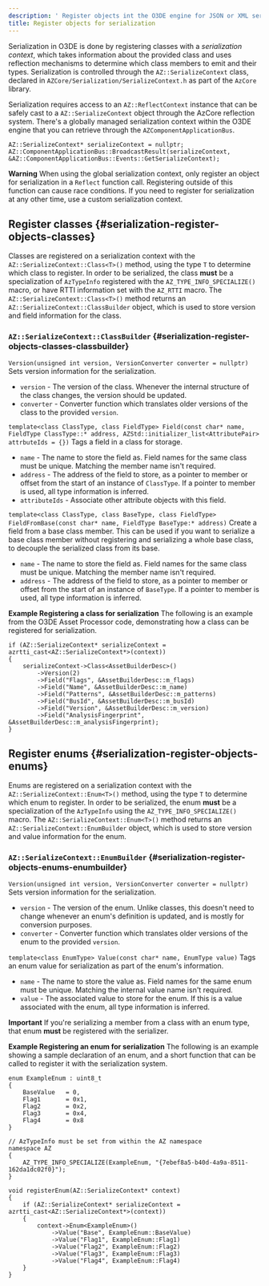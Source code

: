 ```yaml
---
description: ' Register objects int the O3DE engine for JSON or XML serialization. '
title: Register objects for serialization
---
```


 Serialization in O3DE is done by registering classes with a *serialization context*, which takes information about the provided class and uses reflection mechanisms to determine which class members to emit and their types\. Serialization is controlled through the `AZ::SerializeContext` class, declared in `AZCore/Serialization/SerializeContext.h` as part of the `AzCore` library\.

 Serialization requires access to an `AZ::ReflectContext` instance that can be safely cast to a `AZ::SerializeContext` object through the AzCore reflection system\. There's a globally managed serialization context within the O3DE engine that you can retrieve through the `AZComponentApplicationBus`\.

```
AZ::SerializeContext* serializeContext = nullptr;
AZ::ComponentApplicationBus::BroadcastResult(serializeContext, &AZ::ComponentApplicationBus::Events::GetSerializeContext);
```

**Warning**
 When using the global serialization context, only register an object for serialization in a `Reflect` function call\. Registering outside of this function can cause race conditions\. If you need to register for serialization at any other time, use a custom serialization context\.

## Register classes {#serialization-register-objects-classes}

Classes are registered on a serialization context with the `AZ::SerializeContext::Class<T>()` method, using the type `T` to determine which class to register\. In order to be serialized, the class **must** be a specialization of `AzTypeInfo` registered with the `AZ_TYPE_INFO_SPECIALIZE()` macro, or have RTTI information set with the `AZ_RTTI` macro\. The `AZ::SerializeContext::Class<T>()` method returns an `AZ::SerializeContext::ClassBuilder` object, which is used to store version and field information for the class\.

### `AZ::SerializeContext::ClassBuilder` {#serialization-register-objects-classes-classbuilder}

`Version(unsigned int version, VersionConverter converter = nullptr)`
Sets version information for the serialization\.
+  `version` - The version of the class\. Whenever the internal structure of the class changes, the version should be updated\.
+  `converter` - Converter function which translates older versions of the class to the provided `version`\.

`template<class ClassType, class FieldType> Field(const char* name, FieldType ClassType::* address, AZStd::initializer_list<AttributePair> attrbuteIds = {})`
Tags a field in a class for storage\.
+ `name` \- The name to store the field as\. Field names for the same class must be unique\. Matching the member name isn't required\.
+ `address` \- The address of the field to store, as a pointer to member or offset from the start of an instance of `ClassType`\. If a pointer to member is used, all type information is inferred\.
+ `attributeIds` \- Associate other attribute objects with this field\.

`template<class ClassType, class BaseType, class FieldType> FieldFromBase(const char* name, FieldType BaseType:* address)`
Create a field from a base class member\. This can be used if you want to serialize a base class member without registering and serializing a whole base class, to decouple the serialized class from its base\.
+ `name` \- The name to store the field as\. Field names for the same class must be unique\. Matching the member name isn't required\.
+ `address` \- The address of the field to store, as a pointer to member or offset from the start of an instance of `BaseType`\. If a pointer to member is used, all type information is inferred\.

**Example Registering a class for serialization**
The following is an example from the O3DE Asset Processor code, demonstrating how a class can be registered for serialization\.

```
if (AZ::SerializeContext* serializeContext = azrtti_cast<AZ::SerializeContext*>(context))
{
    serializeContext->Class<AssetBuilderDesc>()
        ->Version(2)
        ->Field("Flags", &AssetBuilderDesc::m_flags)
        ->Field("Name", &AssetBuilderDesc::m_name)
        ->Field("Patterns", &AssetBuilderDesc::m_patterns)
        ->Field("BusId", &AssetBuilderDesc::m_busId)
        ->Field("Version", &AssetBuilderDesc::m_version)
        ->Field("AnalysisFingerprint", &AssetBuilderDesc::m_analysisFingerprint);
}
```

## Register enums {#serialization-register-objects-enums}

Enums are registered on a serialization context with the `AZ::SerializeContext::Enum<T>()` method, using the type `T` to determine which enum to register\. In order to be serialized, the enum **must** be a specialization of the `AzTypeInfo` using the `AZ_TYPE_INFO_SPECIALIZE()` macro\. The `AZ::SerializeContext::Enum<T>()` method returns an `AZ::SerializeContext::EnumBuilder` object, which is used to store version and value information for the enum\.

### `AZ::SerializeContext::EnumBuilder` {#serialization-register-objects-enums-enumbuilder}

`Version(unsigned int version, VersionConverter converter = nullptr)`
Sets version information for the serialization\.
+  `version` - The version of the enum\. Unlike classes, this doesn't need to change whenever an enum's definition is updated, and is mostly for conversion purposes\.
+  `converter` - Converter function which translates older versions of the enum to the provided `version`\.

`template<class EnumType> Value(const char* name, EnumType value)`
Tags an enum value for serialization as part of the enum's information\.
+ `name` \- The name to store the value as\. Field names for the same enum must be unique\. Matching the internal value name isn't required\.
+ `value` \- The associated value to store for the enum\. If this is a value associated with the enum, all type information is inferred\.

**Important**
 If you're serializing a member from a class with an enum type, that enum **must** be registered with the serializer\.

**Example Registering an enum for serialization**
The following is an example showing a sample declaration of an enum, and a short function that can be called to register it with the serialization system\.

```
enum ExampleEnum : uint8_t
{
    BaseValue   = 0,
    Flag1       = 0x1,
    Flag2       = 0x2,
    Flag3       = 0x4,
    Flag4       = 0x8
}

// AzTypeInfo must be set from within the AZ namespace
namespace AZ
{
    AZ_TYPE_INFO_SPECIALIZE(ExampleEnum, "{7ebef8a5-b40d-4a9a-8511-162da1dc02f0}");
}

void registerEnum(AZ::SerializeContext* context)
{
    if (AZ::SerializeContext* serializeContext = azrtti_cast<AZ::SerializeContext*>(context))
    {
        context->Enum<ExampleEnum>()
            ->Value("Base", ExampleEnum::BaseValue)
            ->Value("Flag1", ExampleEnum::Flag1)
            ->Value("Flag2", ExampleEnum::Flag2)
            ->Value("Flag3", ExampleEnum::Flag3)
            ->Value("Flag4", ExampleEnum::Flag4)
    }
}
```